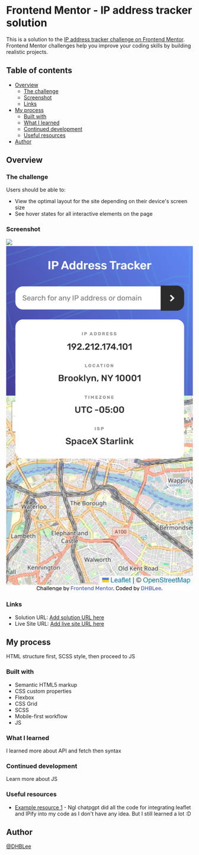 # Frontend Mentor - IP address tracker solution

This is a solution to the [IP address tracker challenge on Frontend Mentor](https://www.frontendmentor.io/challenges/ip-address-tracker-I8-0yYAH0). Frontend Mentor challenges help you improve your coding skills by building realistic projects. 

## Table of contents


- [Overview](#overview)
  - [The challenge](#the-challenge)
  - [Screenshot](#screenshot)
  - [Links](#links)
- [My process](#my-process)
  - [Built with](#built-with)
  - [What I learned](#what-i-learned)
  - [Continued development](#continued-development)
  - [Useful resources](#useful-resources)
- [Author](#author)




## Overview


### The challenge


Users should be able to:


- View the optimal layout for the site depending on their device's screen size
- See hover states for all interactive elements on the page


### Screenshot


![](./images/1440px_solution.png)
![](./images/375px_solution.png)




### Links


- Solution URL: [Add solution URL here](https://your-solution-url.com)
- Live Site URL: [Add live site URL here](https://your-live-site-url.com)


## My process
HTML structure first, SCSS style, then proceed to JS

### Built with


- Semantic HTML5 markup
- CSS custom properties
- Flexbox
- CSS Grid
- SCSS
- Mobile-first workflow
- JS




### What I learned

I learned more about API and fetch then syntax


### Continued development

Learn more about JS


### Useful resources


- [Example resource 1](https://www.chatgpt.com) - Ngl chatpgpt did all the code for integrating leaflet and IPify into my code as I don't have any idea. But I still learned a lot :D




## Author


[@DHBLee](https://www.frontendmentor.io/profile/DHBLee)
